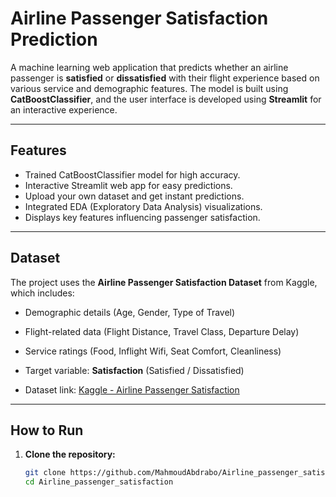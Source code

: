 #  Airline Passenger Satisfaction Prediction 

A machine learning web application that predicts whether an airline passenger is **satisfied** or **dissatisfied** with their flight experience based on various service and demographic features.
The model is built using **CatBoostClassifier**, and the user interface is developed using **Streamlit** for an interactive experience.

-----------------------

## Features

-  Trained CatBoostClassifier model for high accuracy.
-  Interactive Streamlit web app for easy predictions.
-  Upload your own dataset and get instant predictions.
-  Integrated EDA (Exploratory Data Analysis) visualizations.
-  Displays key features influencing passenger satisfaction.

------------

## Dataset

The project uses the **Airline Passenger Satisfaction Dataset** from Kaggle, which includes:

- Demographic details (Age, Gender, Type of Travel)
- Flight-related data (Flight Distance, Travel Class, Departure Delay)
- Service ratings (Food, Inflight Wifi, Seat Comfort, Cleanliness)
- Target variable: **Satisfaction** (Satisfied / Dissatisfied)

- Dataset link: [Kaggle - Airline Passenger Satisfaction](https://www.kaggle.com/datasets/teejmahal20/airline-passenger-satisfaction)

--------------

##  How to Run

1. **Clone the repository:**
   ```bash
   git clone https://github.com/MahmoudAbdrabo/Airline_passenger_satisfaction
   cd Airline_passenger_satisfaction

